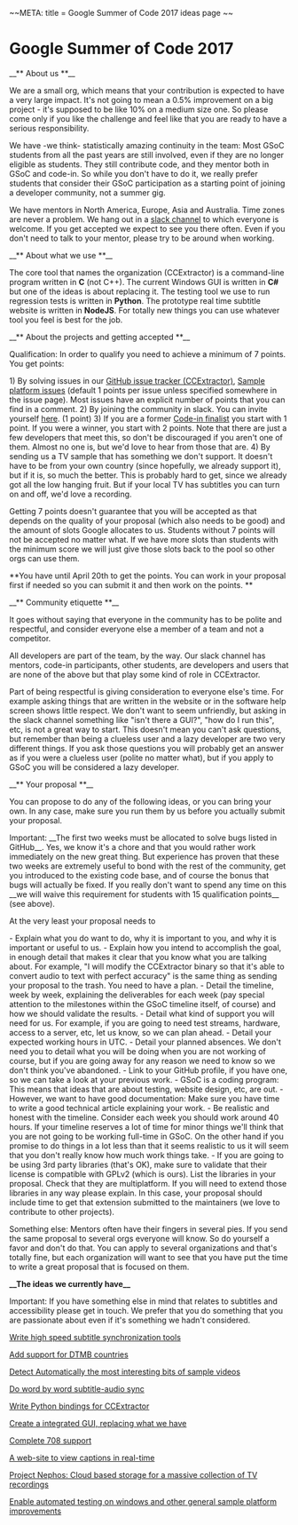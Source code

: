 \~\~META: title = Google Summer of Code 2017 ideas page \~\~

# Google Summer of Code 2017

\_\_** About us **\_\_

We are a small org, which means that your contribution is expected to
have a very large impact. It's not going to mean a 0.5% improvement on
a big project - it's supposed to be like 10% on a medium size one. So
please come only if you like the challenge and feel like that you are
ready to have a serious responsibility.

We have -we think- statistically amazing continuity in the team: Most
GSoC students from all the past years are still involved, even if they
are no longer eligible as students. They still contribute code, and they
mentor both in GSoC and code-in. So while you don't have to do it, we
really prefer students that consider their GSoC participation as a
starting point of joining a developer community, not a summer gig.

We have mentors in North America, Europe, Asia and Australia. Time zones
are never a problem. We hang out in a [slack
channel](http://www.ccextractor.org/doku.php?id=private/gsoc/slack_a_communications_tools)
to which everyone is welcome. If you get accepted we expect to see you
there often. Even if you don't need to talk to your mentor, please try
to be around when working.

\_\_** About what we use **\_\_

The core tool that names the organization (CCExtractor) is a
command-line program written in **C** (not C++). The current
Windows GUI is written in **C\#** but one of the ideas is about
replacing it. The testing tool we use to run regression tests is
written in **Python**. The prototype real time subtitle website
is written in **NodeJS**. For totally new things you can use
whatever tool you feel is best for the job.

\_\_** About the projects and getting accepted **\_\_

Qualification: In order to qualify you need to achieve a minimum of 7
points. You get points:

1\) By solving issues in our [GitHub issue tracker
(CCExtractor)](https://github.com/CCExtractor/ccextractor/issues),
[Sample platform
issues](https://github.com/canihavesomecoffee/sample-platform/issues)
(default 1 points per issue unless specified somewhere in the issue
page). Most issues have an explicit number of points that you can find
in a comment. 2) By joining the community in slack. You can invite
yourself [here](public/general/support). (1 point) 3) If
you are a former [Code-in
finalist](https://developers.google.com/open-source/gci/) you
start with 1 point. If you were a winner, you start with 2 points. Note
that there are just a few developers that meet this, so don't be
discouraged if you aren't one of them. Almost no one is, but we'd love
to hear from those that are. 4) By sending us a TV sample that has
something we don't support. It doesn't have to be from your own
country (since hopefully, we already support it), but if it is, so much
the better. This is probably hard to get, since we already got all the
low hanging fruit. But if your local TV has subtitles you can turn on
and off, we'd love a recording.

Getting 7 points doesn't guarantee that you will be accepted as that
depends on the quality of your proposal (which also needs to be good)
and the amount of slots Google allocates to us. Students without 7
points will not be accepted no matter what. If we have more slots than
students with the minimum score we will just give those slots back to
the pool so other orgs can use them.

 **You have until April 20th to get the points. You can work in
        your proposal first if needed so you can submit it and then work
        on the points. **

\_\_** Community etiquette **\_\_

It goes without saying that everyone in the community has to be polite
and respectful, and consider everyone else a member of a team and not a
competitor.

All developers are part of the team, by the way. Our slack channel has
mentors, code-in participants, other students, are developers and users
that are none of the above but that play some kind of role in
CCExtractor.

Part of being respectful is giving consideration to everyone else's
time. For example asking things that are written in the website or in
the software help screen shows little respect. We don't want to seem
unfriendly, but asking in the slack channel something like "isn't
there a GUI?", "how do I run this", etc, is not a great way to start.
This doesn't mean you can't ask questions, but remember than being a
clueless user and a lazy developer are two very different things. If you
ask those questions you will probably get an answer as if you were a
clueless user (polite no matter what), but if you apply to GSoC you will
be considered a lazy developer.

\_\_** Your proposal **\_\_

You can propose to do any of the following ideas, or you can bring your
own. In any case, make sure you run them by us before you actually
submit your proposal.

Important: \_\_The first two weeks must be allocated to solve bugs
listed in GitHub\_\_. Yes, we know it's a chore and that you would
rather work immediately on the new great thing. But experience has
proven that these two weeks are extremely useful to bond with the rest
of the community, get you introduced to the existing code base, and of
course the bonus that bugs will actually be fixed. If you really don't
want to spend any time on this \_\_we will waive this requirement for
students with 15 qualification points\_\_ (see above).

At the very least your proposal needs to

\- Explain what you do want to do, why it is important to you, and why
it is important or useful to us. - Explain how you intend to
accomplish the goal, in enough detail that makes it clear that you know
what you are talking about. For example, "I will modify the CCExtractor
binary so that it's able to convert audio to text with perfect
accuracy" is the same thing as sending your proposal to the trash. You
need to have a plan. - Detail the timeline, week by week, explaining
the deliverables for each week (pay special attention to the milestones
within the GSoC timeline itself, of course) and how we should validate
the results. - Detail what kind of support you will need for us. For
example, if you are going to need test streams, hardware, access to a
server, etc, let us know, so we can plan ahead. - Detail your
expected working hours in UTC. - Detail your planned absences. We
don't need you to detail what you will be doing when you are not
working of course, but if you are going away for any reason we need to
know so we don't think you've abandoned. - Link to your GitHub
profile, if you have one, so we can take a look at your previous
work. - GSoC is a coding program: This means that ideas that are
about testing, website design, etc, are out. - However, we want to
have good documentation: Make sure you have time to write a good
technical article explaining your work. - Be realistic and honest
with the timeline. Consider each week you should work around 40 hours.
If your timeline reserves a lot of time for minor things we'll think
that you are not going to be working full-time in GSoC. On the other
hand if you promise to do things in a lot less than that it seems
realistic to us it will seem that you don't really know how much work
things take. - If you are going to be using 3rd party libraries
(that's OK), make sure to validate that their license is compatible
with GPLv2 (which is ours). List the libraries in your proposal. Check
that they are multiplatform. If you will need to extend those libraries
in any way please explain. In this case, your proposal should include
time to get that extension submitted to the maintainers (we love to
contribute to other projects).

Something else: Mentors often have their fingers in several pies. If you
send the same proposal to several orgs everyone will know. So do
yourself a favor and don't do that. You can apply to several
organizations and that's totally fine, but each organization will want
to see that you have put the time to write a great proposal that is
focused on them.

 **\_\_The ideas we currently have\_\_**

Important: If you have something else in mind that relates to subtitles
and accessibility please get in touch. We prefer that you do something
that you are passionate about even if it's something we hadn't
considered.

[Write high speed subtitle synchronization
tools](public/gsoc/highspeedsync)

[Add support for DTMB countries](public/gsoc/DTMB)

[Detect Automatically the most interesting bits of sample
videos](public/gsoc/interestingbits)

[Do word by word subtitle-audio
sync](public/gsoc/wordbywordsync)

[Write Python bindings for
CCExtractor](public/gsoc/pythonbindings)

[Create a integrated GUI, replacing what we
have](public/gsoc/integratedgui)

[Complete 708 support](public/gsoc/complete708support)

[A web-site to view captions in
real-time](public/gsoc/realtimecaptionswebsite)

[Project Nephos: Cloud based storage for a massive collection of TV
recordings](public/gsoc/projectnephos)

[ Enable automated testing on windows and other general sample platform
improvements ](public/gsoc/windowstesting)

